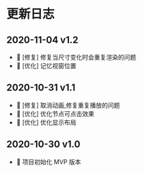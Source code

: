 # 更新日志


## 2020-11-04 v1.2

- 🐛 [修复] 修复当尺寸变化时会重复渲染的问题
- 🚀 [优化] 记忆视窗位置

## 2020-10-31 v1.1

- 🐛 [修复] 取消动画,修复重复播放的问题
- 🚀 [优化] 优化节点可点击效果
- 🚀 [优化] 优化显示布局

## 2020-10-30 v1.0

- 🎉 项目初始化 MVP 版本

